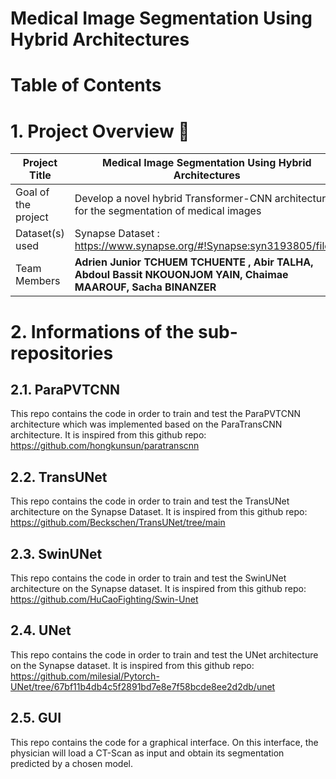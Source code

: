 # Medical Image Segmentation Using Hybrid Architectures

# Table of Contents

# 1. Project Overview 📝

| Project Title | Medical Image Segmentation Using Hybrid Architectures |
| --- | --- |
| Goal of the project | Develop a novel hybrid Transformer-CNN architecture for the segmentation of medical images |
| Dataset(s) used | Synapse Dataset : [https://www.synapse.org/#!Synapse:syn3193805/files/ ](https://www.synapse.org/#!Synapse:syn3193805/files/ ) |
| Team Members | **Adrien Junior TCHUEM TCHUENTE , Abir TALHA, Abdoul Bassit NKOUONJOM YAIN, Chaimae MAAROUF, Sacha BINANZER**|

# 2. Informations of the sub-repositories

## 2.1. ParaPVTCNN

This repo contains the code in order to train and test the ParaPVTCNN architecture which was implemented based on the ParaTransCNN architecture. It is inspired from this github repo: https://github.com/hongkunsun/paratranscnn

## 2.2. TransUNet

This repo contains the code in order to train and test the TransUNet architecture on the Synapse Dataset. It is inspired from this github repo: https://github.com/Beckschen/TransUNet/tree/main

## 2.3. SwinUNet

This repo contains the code in order to train and test the SwinUNet architecture on the Synapse dataset. It is inspired from this github repo: https://github.com/HuCaoFighting/Swin-Unet

## 2.4. UNet

This repo contains the code in order to train and test the UNet architecture on the Synapse dataset. It is inspired from this github repo: https://github.com/milesial/Pytorch-UNet/tree/67bf11b4db4c5f2891bd7e8e7f58bcde8ee2d2db/unet

## 2.5. GUI

This repo contains the code for a graphical interface. On this interface, the physician will load a CT-Scan as input and obtain its segmentation predicted by a chosen model.
